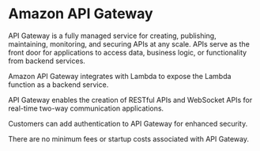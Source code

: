 # Amazon API Gateway

API Gateway is a fully managed service for creating, publishing, maintaining, monitoring, and securing APIs at any scale. APIs serve as the front door for applications to access data, business logic, or functionality from backend services.

Amazon API Gateway integrates with Lambda to expose the Lambda function as a backend service.

API Gateway enables the creation of RESTful APIs and WebSocket APIs for real-time two-way communication applications.

Customers can add authentication to API Gateway for enhanced security.

There are no minimum fees or startup costs associated with API Gateway.